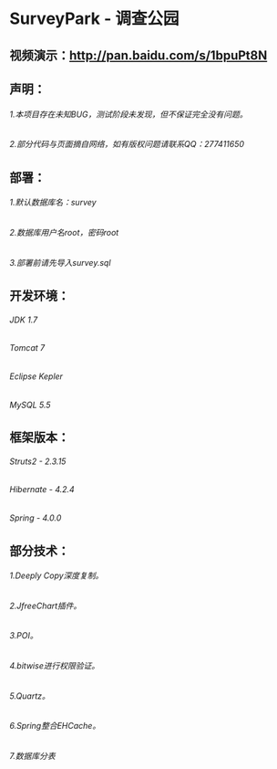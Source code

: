 # SurveyPark - 调查公园

## 视频演示：http://pan.baidu.com/s/1bpuPt8N

## 声明：
###### 1.本项目存在未知BUG，测试阶段未发现，但不保证完全没有问题。
###### 2.部分代码与页面摘自网络，如有版权问题请联系QQ：277411650

## 部署：
###### 1.默认数据库名：survey
###### 2.数据库用户名root，密码root
###### 3.部署前请先导入survey.sql

## 开发环境：
###### JDK 1.7
###### Tomcat 7
###### Eclipse Kepler
###### MySQL 5.5

## 框架版本：
###### Struts2 - 2.3.15
###### Hibernate - 4.2.4
###### Spring - 4.0.0

## 部分技术：
###### 1.Deeply Copy深度复制。
###### 2.JfreeChart插件。
###### 3.POI。
###### 4.bitwise进行权限验证。
###### 5.Quartz。
###### 6.Spring整合EHCache。
###### 7.数据库分表
